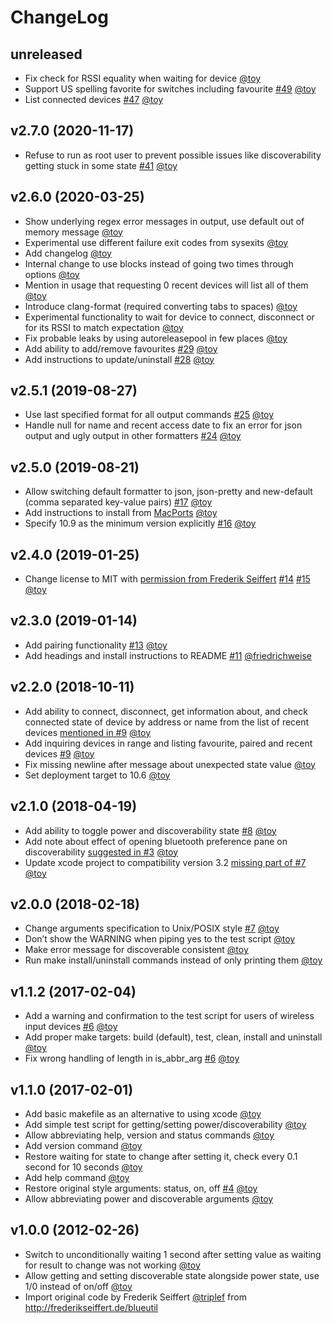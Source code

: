 # ChangeLog

## unreleased

* Fix check for RSSI equality when waiting for device [@toy](https://github.com/toy)
* Support US spelling favorite for switches including favourite [#49](https://github.com/toy/blueutil/issues/49) [@toy](https://github.com/toy)
* List connected devices [#47](https://github.com/toy/blueutil/issues/47) [@toy](https://github.com/toy)

## v2.7.0 (2020-11-17)

* Refuse to run as root user to prevent possible issues like discoverability getting stuck in some state [#41](https://github.com/toy/blueutil/issues/41) [@toy](https://github.com/toy)

## v2.6.0 (2020-03-25)

* Show underlying regex error messages in output, use default out of memory message [@toy](https://github.com/toy)
* Experimental use different failure exit codes from sysexits [@toy](https://github.com/toy)
* Add changelog [@toy](https://github.com/toy)
* Internal change to use blocks instead of going two times through options [@toy](https://github.com/toy)
* Mention in usage that requesting 0 recent devices will list all of them [@toy](https://github.com/toy)
* Introduce clang-format (required converting tabs to spaces) [@toy](https://github.com/toy)
* Experimental functionality to wait for device to connect, disconnect or for its RSSI to match expectation [@toy](https://github.com/toy)
* Fix probable leaks by using autoreleasepool in few places [@toy](https://github.com/toy)
* Add ability to add/remove favourites [#29](https://github.com/toy/blueutil/issues/29) [@toy](https://github.com/toy)
* Add instructions to update/uninstall [#28](https://github.com/toy/blueutil/issues/28) [@toy](https://github.com/toy)

## v2.5.1 (2019-08-27)

* Use last specified format for all output commands [#25](https://github.com/toy/blueutil/issues/25) [@toy](https://github.com/toy)
* Handle null for name and recent access date to fix an error for json output and ugly output in other formatters [#24](https://github.com/toy/blueutil/issues/24) [@toy](https://github.com/toy)

## v2.5.0 (2019-08-21)

* Allow switching default formatter to json, json-pretty and new-default (comma separated key-value pairs) [#17](https://github.com/toy/blueutil/issues/17) [@toy](https://github.com/toy)
* Add instructions to install from [MacPorts](https://www.macports.org/) [@toy](https://github.com/toy)
* Specify 10.9 as the minimum version explicitly [#16](https://github.com/toy/blueutil/issues/16) [@toy](https://github.com/toy)

## v2.4.0 (2019-01-25)

* Change license to MIT with [permission from Frederik Seiffert](https://github.com/toy/blueutil/issues/14#issuecomment-455985947) [#14](https://github.com/toy/blueutil/issues/14) [#15](https://github.com/toy/blueutil/pull/15) [@toy](https://github.com/toy)

## v2.3.0 (2019-01-14)

* Add pairing functionality [#13](https://github.com/toy/blueutil/issues/13) [@toy](https://github.com/toy)
* Add headings and install instructions to README [#11](https://github.com/toy/blueutil/pull/11) [@friedrichweise](https://github.com/friedrichweise)

## v2.2.0 (2018-10-11)

* Add ability to connect, disconnect, get information about, and check connected state of device by address or name from the list of recent devices [mentioned in #9](https://github.com/toy/blueutil/issues/9) [@toy](https://github.com/toy)
* Add inquiring devices in range and listing favourite, paired and recent devices [#9](https://github.com/toy/blueutil/issues/9) [@toy](https://github.com/toy)
* Fix missing newline after message about unexpected state value [@toy](https://github.com/toy)
* Set deployment target to 10.6 [@toy](https://github.com/toy)

## v2.1.0 (2018-04-19)

* Add ability to toggle power and discoverability state [#8](https://github.com/toy/blueutil/issues/8) [@toy](https://github.com/toy)
* Add note about effect of opening bluetooth preference pane on discoverability [suggested in #3](https://github.com/toy/blueutil/issues/3) [@toy](https://github.com/toy)
* Update xcode project to compatibility version 3.2 [missing part of #7](https://github.com/toy/blueutil/issues/7) [@toy](https://github.com/toy)

## v2.0.0 (2018-02-18)

* Change arguments specification to Unix/POSIX style [#7](https://github.com/toy/blueutil/issues/7) [@toy](https://github.com/toy)
* Don’t show the WARNING when piping yes to the test script [@toy](https://github.com/toy)
* Make error message for discoverable consistent [@toy](https://github.com/toy)
* Run make install/uninstall commands instead of only printing them [@toy](https://github.com/toy)

## v1.1.2 (2017-02-04)

* Add a warning and confirmation to the test script for users of wireless input devices [#6](https://github.com/toy/blueutil/issues/6) [@toy](https://github.com/toy)
* Add proper make targets: build (default), test, clean, install and uninstall [@toy](https://github.com/toy)
* Fix wrong handling of length in is_abbr_arg [#6](https://github.com/toy/blueutil/issues/6) [@toy](https://github.com/toy)

## v1.1.0 (2017-02-01)

* Add basic makefile as an alternative to using xcode [@toy](https://github.com/toy)
* Add simple test script for getting/setting power/discoverability [@toy](https://github.com/toy)
* Allow abbreviating help, version and status commands [@toy](https://github.com/toy)
* Add version command [@toy](https://github.com/toy)
* Restore waiting for state to change after setting it, check every 0.1 second for 10 seconds [@toy](https://github.com/toy)
* Add help command [@toy](https://github.com/toy)
* Restore original style arguments: status, on, off [#4](https://github.com/toy/blueutil/issues/4) [@toy](https://github.com/toy)
* Allow abbreviating power and discoverable arguments [@toy](https://github.com/toy)

## v1.0.0 (2012-02-26)

* Switch to unconditionally waiting 1 second after setting value as waiting for result to change was not working [@toy](https://github.com/toy)
* Allow getting and setting discoverable state alongside power state, use 1/0 instead of on/off [@toy](https://github.com/toy)
* Import original code by Frederik Seiffert [@triplef](https://github.com/triplef) from http://frederikseiffert.de/blueutil
